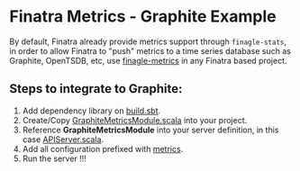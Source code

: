 # Finatra Metrics - Graphite Example

By default, Finatra already provide metrics support through `finagle-stats`, in order to allow Finatra to "push" metrics to a time series database such as Graphite, OpenTSDB, etc, use [finagle-metrics](https://github.com/rlazoti/finagle-metrics) in any Finatra based project.

## Steps to integrate to Graphite:

1. Add dependency library on [build.sbt](https://github.com/amura2406/finatra-metrics-graphite/blob/master/build.sbt#L50-L51).
2. Create/Copy [GraphiteMetricsModule.scala](https://github.com/amura2406/finatra-metrics-graphite/blob/master/src/main/scala/com/github/amura/module/GraphiteMetricsModule.scala) into your project.
3. Reference **GraphiteMetricsModule** into your server definition, in this case [APIServer.scala](https://github.com/amura2406/finatra-metrics-graphite/blob/master/src/main/scala/com/github/amura/server/APIServer.scala#L25).
4. Add all configuration prefixed with [metrics](https://github.com/amura2406/finatra-metrics-graphite/blob/master/src/main/resources/conf/application.conf#L3-L9).
5. Run the server !!!